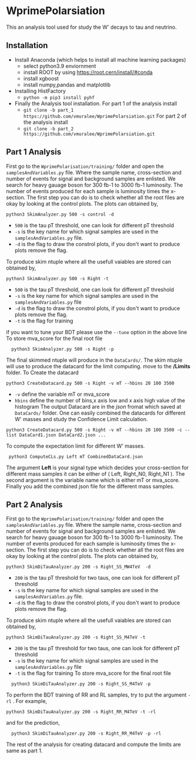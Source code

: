 # WprimePolarsiation
  This an analysis tool used for study the W' decays to tau and neutrino. 
## Installation 
  * Install Anaconda (which helps to install all machine learning packages)
    * select python3.9 enviornment 
    * install ROOT by using https://root.cern/install/#conda 
    * install xgboost
    * install numpy,pandas and matplotlib
  * Installing HistFactory
    * ``` python -m pip3 install pyhf ```
  * Finally the Analysis tool installation.
   For part 1 of the analysis install
    * ``` git clone -b part_1 https://github.com/vmuralee/WprimePolarsiation.git ```
   For part 2 of the analysis install 
    * ``` git clone -b part_2 https://github.com/vmuralee/WprimePolarsiation.git ```
 

## Part 1 Analysis

 First go to the ```WprimePolarisation/training/``` folder and open the ```samplesAndVariables.py``` file. Where the sample name, cross-section and number of events for signal and background samples are enlisted. We search for heavy gauage boson for 300 fb-1 to 3000 fb-1 luminosity. The number of events produced for each sample is luminosity times the x-section. The first step you can do is to check whether all the root files are okay by looking at the control plots. The plots can obtained by,
  ``` 
  python3 SkimAnalyzer.py 500 -s control -d
  ```
  * ```500``` is the tau pT threshold, one can look for different pT threshold
  * ```-s``` is the key name for which signal samples are used in the ```samplesAndVariables.py``` file.
  * ```-d``` is the flag to draw the constrol plots, if you don't want to produce plots remove the flag. 

To produce skim ntuple where all the usefull vaiables are stored can obtained by,
  ``` 
  python3 SkimAnalyzer.py 500 -s Right -t 
  ```
  * ```500``` is the tau pT threshold, one can look for different pT threshold
  * ```-s``` is the key name for which signal samples are used in the ```samplesAndVariables.py``` file
  * ```-d``` is the flag to draw the constrol plots, if you don't want to produce plots remove the flag. 
  * ```-t``` is the flag for training 

if you want to tune your BDT please use the ```--tune``` option in the above line   
To store mva_score for the final root file
``` 
  python3 SkimAnalyzer.py 500 -s Right -p 
```
The final skimmed ntuple will produce in the ```DataCards/```. The skim ntuple will use to produce the datacard for the limit computing.
move to the **/Limits** folder. To Create the datacard 
 ```
 python3 CreateDatacard.py 500 -s Right -v mT --hbins 20 100 3500 
 ```
  * ```-v``` define the variable mT or mva_score
  * ```hbins``` define the number of bins,x axis low and x axis high value of the histogram
The output Datacard are in the *json* fromat which saved at ```DataCards/``` folder. One can easily combined the datacards for different W' masses and study the Confidence Limit calculation. 
 ```
 python3 CreateDatacard.py 500 -s Right -v mT --hbins 20 100 3500 -c --list DataCard1.json DataCard2.json ...
 ```
 To compute the expectation limit for different W' masses. 
 ```
  python3 ComputeCLs.py Left mT CombinedDataCard.json
 ```
 The argument **Left** is your signal type which decides your cross-section for different mass samples it can be either of ( Left, Right_N0, Right_N1 ). The second argument is the variable name which is either mT or mva_score. Finally you add the combined json file for the different mass samples.


## Part 2 Analysis

 First go to the ```WprimePolarisation/training/``` folder and open the ```samplesAndVariables.py``` file. Where the sample name, cross-section and number of events for signal and background samples are enlisted. We search for heavy gauage boson for 300 fb-1 to 3000 fb-1 luminosity. The number of events produced for each sample is luminosity times the x-section. The first step you can do is to check whether all the root files are okay by looking at the control plots. The plots can obtained by,
  ``` 
  python3 SkimDiTauAnalyzer.py 200 -s Right_SS_MW4TeV  -d
  ```
  * ```200``` is the tau pT threshold for two taus, one can look for different pT threshold
  * ```-s``` is the key name for which signal samples are used in the ```samplesAndVariables.py``` file.
  * ```-d``` is the flag to draw the constrol plots, if you don't want to produce plots remove the flag. 

To produce skim ntuple where all the usefull vaiables are stored can obtained by,
  ``` 
  python3 SkimDiTauAnalyzer.py 200 -s Right_SS_M4TeV -t 
  ```
  * ```200``` is the tau pT threshold for two taus, one can look for different pT threshold
  * ```-s``` is the key name for which signal samples are used in the ```samplesAndVariables.py``` file
  * ```-t``` is the flag for training 
To store mva_score for the final root file
``` 
  python3 SkimDiTauAnalyzer.py 200 -s Right_SS_M4TeV -p 
```
  
To perform the BDT training of RR and RL samples, try to put the argument ```-rl``` . For example,
   ``` 
  python3 SkimDiTauAnalyzer.py 200 -s Right_RR_M4TeV -t -rl
  ```
and for the prediction,
``` 
  python3 SkimDiTauAnalyzer.py 200 -s Right_RR_M4TeV -p -rl
```

The rest of the analysis for creating datacard and compute the limits are same as part 1. 

 


 
